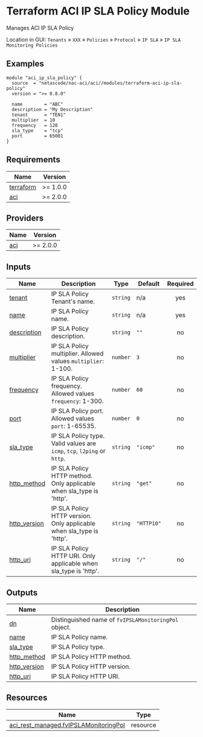 <!-- BEGIN_TF_DOCS -->
# Terraform ACI IP SLA Policy Module

Manages ACI IP SLA Policy

Location in GUI:
`Tenants` » `XXX` » `Policies` » `Protocol` » `IP SLA` » `IP SLA Monitoring Policies`

## Examples

```hcl
module "aci_ip_sla_policy" {
  source  = "netascode/nac-aci/aci//modules/terraform-aci-ip-sla-policy"
  version = ">= 0.8.0"

  name        = "ABC"
  description = "My Description"
  tenant      = "TEN1"
  multiplier  = 10
  frequency   = 120
  sla_type    = "tcp"
  port        = 65001
}
```

## Requirements

| Name | Version |
|------|---------|
| <a name="requirement_terraform"></a> [terraform](#requirement\_terraform) | >= 1.0.0 |
| <a name="requirement_aci"></a> [aci](#requirement\_aci) | >= 2.0.0 |

## Providers

| Name | Version |
|------|---------|
| <a name="provider_aci"></a> [aci](#provider\_aci) | >= 2.0.0 |

## Inputs

| Name | Description | Type | Default | Required |
|------|-------------|------|---------|:--------:|
| <a name="input_tenant"></a> [tenant](#input\_tenant) | IP SLA Policy Tenant's name. | `string` | n/a | yes |
| <a name="input_name"></a> [name](#input\_name) | IP SLA Policy name. | `string` | n/a | yes |
| <a name="input_description"></a> [description](#input\_description) | IP SLA Policy description. | `string` | `""` | no |
| <a name="input_multiplier"></a> [multiplier](#input\_multiplier) | IP SLA Policy multiplier. Allowed values `multiplier`: 1-100. | `number` | `3` | no |
| <a name="input_frequency"></a> [frequency](#input\_frequency) | IP SLA Policy frequency. Allowed values `frequency`: 1-300. | `number` | `60` | no |
| <a name="input_port"></a> [port](#input\_port) | IP SLA Policy port. Allowed values `port`: 1-65535. | `number` | `0` | no |
| <a name="input_sla_type"></a> [sla\_type](#input\_sla\_type) | IP SLA Policy type. Valid values are `icmp`, `tcp`, `l2ping` or `http`. | `string` | `"icmp"` | no |
| <a name="input_http_method"></a> [http\_method](#input\_http\_method) | IP SLA Policy HTTP method. Only applicable when sla\_type is 'http'. | `string` | `"get"` | no |
| <a name="input_http_version"></a> [http\_version](#input\_http\_version) | IP SLA Policy HTTP version. Only applicable when sla\_type is 'http'. | `string` | `"HTTP10"` | no |
| <a name="input_http_uri"></a> [http\_uri](#input\_http\_uri) | IP SLA Policy HTTP URI. Only applicable when sla\_type is 'http'. | `string` | `"/"` | no |

## Outputs

| Name | Description |
|------|-------------|
| <a name="output_dn"></a> [dn](#output\_dn) | Distinguished name of `fvIPSLAMonitoringPol` object. |
| <a name="output_name"></a> [name](#output\_name) | IP SLA Policy name. |
| <a name="output_sla_type"></a> [sla\_type](#output\_sla\_type) | IP SLA Policy type. |
| <a name="output_http_method"></a> [http\_method](#output\_http\_method) | IP SLA Policy HTTP method. |
| <a name="output_http_version"></a> [http\_version](#output\_http\_version) | IP SLA Policy HTTP version. |
| <a name="output_http_uri"></a> [http\_uri](#output\_http\_uri) | IP SLA Policy HTTP URI. |

## Resources

| Name | Type |
|------|------|
| [aci_rest_managed.fvIPSLAMonitoringPol](https://registry.terraform.io/providers/CiscoDevNet/aci/latest/docs/resources/rest_managed) | resource |
<!-- END_TF_DOCS -->